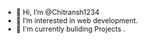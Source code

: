 - 👋 Hi, I’m @Chitransh1234
- 👀 I’m interested in web development.
- 🌱 I'm currently buliding Projects .
  


<!---
Chitransh1234/Chitransh1234 is a ✨ special ✨ repository because its `README.md` (this file) appears on your GitHub profile.
You can click the Preview link to take a look at your changes.
--->
